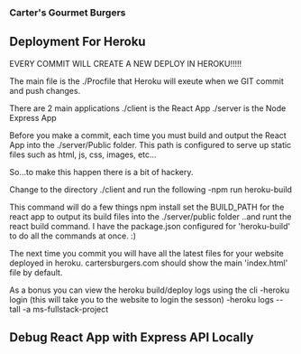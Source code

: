 ### Carter's Gourmet Burgers

## Deployment For Heroku
EVERY COMMIT WILL CREATE A NEW DEPLOY IN HEROKU!!!!!

The main file is the ./Procfile that Heroku will exeute when we GIT commit and push changes.

There are 2 main applications
./client is the React App
./server is the Node Express App

Before you make a commit, each time you must build and output the React App into the ./server/Public folder. This path is configured to serve up static files such as html, js, css, images, etc...

So...to make this happen there is a bit of hackery.

Change to the directory ./client and run the following
-npm run heroku-build

This command will do a few things
npm install
set the BUILD_PATH for the react app to output its build files into the ./server/public folder
..and runt the react build command.  I have the package.json configured for 'heroku-build' to do all the commands at once. :)

The next time you commit you will have all the latest files for your website deployed in heroku.
cartersburgers.com should show the main 'index.html' file by default.

As a bonus you can view the heroku build/deploy logs using the cli
-heroku login (this will take you to the website to login the sesson)
-heroku logs --tall -a ms-fullstack-project

## Debug React App with Express API Locally